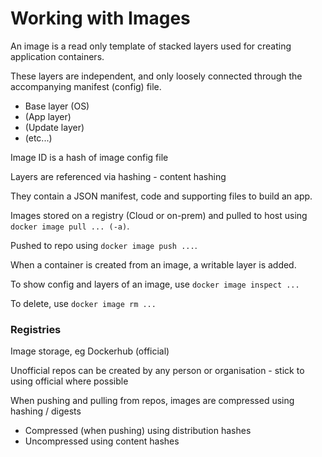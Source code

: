 # Working with Images

An image is a read only template of stacked layers used for creating application containers.

These layers are independent, and only loosely connected through the accompanying manifest (config) file.
- Base layer (OS)
- (App layer)
- (Update layer)
- (etc...)

Image ID is a hash of image config file

Layers are referenced via hashing - content hashing

They contain a JSON manifest, code and supporting files to build an app.

Images stored on a registry (Cloud or on-prem) and pulled to host using `docker image pull ... (-a)`.

Pushed to repo using `docker image push ...`.

When a container is created from an image, a writable layer is added.

To show config and layers of an image, use `docker image inspect ...`

To delete, use `docker image rm ...`

### Registries

Image storage, eg Dockerhub (official)

Unofficial repos can be created by any person or organisation - stick to using official where possible

When pushing and pulling from repos, images are compressed using hashing / digests
- Compressed (when pushing) using distribution hashes
- Uncompressed using content hashes
